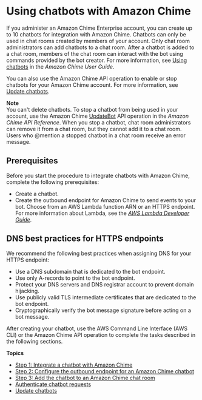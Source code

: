 # Using chatbots with Amazon Chime<a name="use-bots"></a>

If you administer an Amazon Chime Enterprise account, you can create up to 10 chatbots for integration with Amazon Chime\. Chatbots can only be used in chat rooms created by members of your account\. Only chat room administrators can add chatbots to a chat room\. After a chatbot is added to a chat room, members of the chat room can interact with the bot using commands provided by the bot creator\. For more information, see [Using chatbots](https://docs.aws.amazon.com/chime/latest/ug/chat-bots.html) in the *Amazon Chime User Guide*\.

You can also use the Amazon Chime API operation to enable or stop chatbots for your Amazon Chime account\. For more information, see [Update chatbots](update-bots.md)\.

**Note**  
You can't delete chatbots\. To stop a chatbot from being used in your account, use the Amazon Chime [UpdateBot](https://docs.aws.amazon.com/chime/latest/APIReference/API_UpdateBot.html) API operation in the *Amazon Chime API Reference*\. When you stop a chatbot, chat room administrators can remove it from a chat room, but they cannot add it to a chat room\. Users who @mention a stopped chatbot in a chat room receive an error message\.

## Prerequisites<a name="bots-prereqs"></a>

Before you start the procedure to integrate chatbots with Amazon Chime, complete the following prerequisites:
+ Create a chatbot\.
+ Create the outbound endpoint for Amazon Chime to send events to your bot\. Choose from an AWS Lambda function ARN or an HTTPS endpoint\. For more information about Lambda, see the *[AWS Lambda Developer Guide](https://docs.aws.amazon.com/lambda/latest/dg/)*\.

## DNS best practices for HTTPS endpoints<a name="dns-practices"></a>

We recommend the following best practices when assigning DNS for your HTTPS endpoint:
+ Use a DNS subdomain that is dedicated to the bot endpoint\.
+ Use only A\-records to point to the bot endpoint\.
+ Protect your DNS servers and DNS registrar account to prevent domain hijacking\.
+ Use publicly valid TLS intermediate certificates that are dedicated to the bot endpoint\.
+ Cryptographically verify the bot message signature before acting on a bot message\.

After creating your chatbot, use the AWS Command Line Interface \(AWS CLI\) or the Amazon Chime API operation to complete the tasks described in the following sections\.

**Topics**
+ [Step 1: Integrate a chatbot with Amazon Chime](integrate-bots.md)
+ [Step 2: Configure the outbound endpoint for an Amazon Chime chatbot](config-endpoints.md)
+ [Step 3: Add the chatbot to an Amazon Chime chat room](add-bots.md)
+ [Authenticate chatbot requests](auth-bots.md)
+ [Update chatbots](update-bots.md)